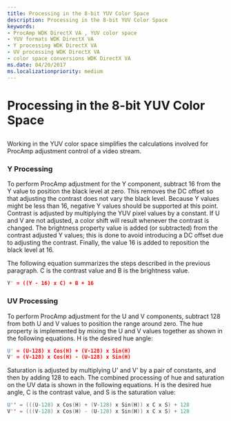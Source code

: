 ```yaml
---
title: Processing in the 8-bit YUV Color Space
description: Processing in the 8-bit YUV Color Space
keywords:
- ProcAmp WDK DirectX VA , YUV color space
- YUV formats WDK DirectX VA
- Y processing WDK DirectX VA
- UV processing WDK DirectX VA
- color space conversions WDK DirectX VA
ms.date: 04/20/2017
ms.localizationpriority: medium
---
```


# Processing in the 8-bit YUV Color Space


## <span id="ddk_processing_in_the_8_bit_yuv_color_space_gg"></span><span id="DDK_PROCESSING_IN_THE_8_BIT_YUV_COLOR_SPACE_GG"></span>


Working in the YUV color space simplifies the calculations involved for ProcAmp adjustment control of a video stream.

### <span id="Y_Processing"></span><span id="y_processing"></span><span id="Y_PROCESSING"></span>Y Processing

To perform ProcAmp adjustment for the Y component, subtract 16 from the Y value to position the black level at zero. This removes the DC offset so that adjusting the contrast does not vary the black level. Because Y values might be less than 16, negative Y values should be supported at this point. Contrast is adjusted by multiplying the YUV pixel values by a constant. If U and V are not adjusted, a color shift will result whenever the contrast is changed. The brightness property value is added (or subtracted) from the contrast adjusted Y values; this is done to avoid introducing a DC offset due to adjusting the contrast. Finally, the value 16 is added to reposition the black level at 16.

The following equation summarizes the steps described in the previous paragraph. C is the contrast value and B is the brightness value.

```cpp
Y' = ((Y - 16) x C) + B + 16
```

### <span id="UV_Processing"></span><span id="uv_processing"></span><span id="UV_PROCESSING"></span>UV Processing

To perform ProcAmp adjustment for the U and V components, subtract 128 from both U and V values to position the range around zero. The hue property is implemented by mixing the U and V values together as shown in the following equations. H is the desired hue angle:

```cpp
U' = (U-128) x Cos(H) + (V-128) x Sin(H)
V' = (V-128) x Cos(H) - (U-128) x Sin(H)
```

Saturation is adjusted by multiplying U' and V' by a pair of constants, and then by adding 128 to each. The combined processing of hue and saturation on the UV data is shown in the following equations. H is the desired hue angle, C is the contrast value, and S is the saturation value:

```cpp
U'' = (((U-128) x Cos(H) + (V-128) x Sin(H)) x C x S) + 128
V'' = (((V-128) x Cos(H) - (U-128) x Sin(H)) x C x S) + 128
```

 

 





